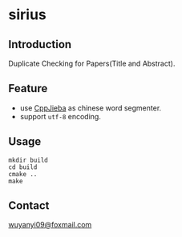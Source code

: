 # sirius

## Introduction

Duplicate Checking for Papers(Title and Abstract).

## Feature 

+ use [CppJieba] as chinese word segmenter.
+ support `utf-8` encoding.

## Usage

```
mkdir build
cd build
cmake ..
make
```

## Contact

wuyanyi09@foxmail.com

[CppJieba]:https://github.com/aszxqw/cppjieba
